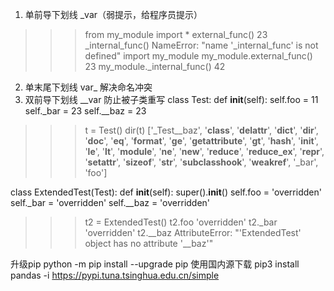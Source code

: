 1. 单前导下划线 _var（弱提示，给程序员提示）
>>> from my_module import *
>>> external_func()
23
>>> _internal_func()
NameError: "name '_internal_func' is not defined"
>>> import my_module
>>> my_module.external_func()
23
>>> my_module._internal_func()
42
2. 单末尾下划线 var_
解决命名冲突
3. 双前导下划线 __var
防止被子类重写
class Test:
   def __init__(self):
       self.foo = 11
       self._bar = 23
       self.__baz = 23
>>> t = Test()
>>> dir(t)
['_Test__baz', '__class__', '__delattr__', '__dict__', '__dir__',
'__doc__', '__eq__', '__format__', '__ge__', '__getattribute__',
'__gt__', '__hash__', '__init__', '__le__', '__lt__', '__module__',
'__ne__', '__new__', '__reduce__', '__reduce_ex__', '__repr__',
'__setattr__', '__sizeof__', '__str__', '__subclasshook__',
'__weakref__', '_bar', 'foo']

class ExtendedTest(Test):
   def __init__(self):
       super().__init__()
       self.foo = 'overridden'
       self._bar = 'overridden'
       self.__baz = 'overridden'
>>> t2 = ExtendedTest()
>>> t2.foo
'overridden'
>>> t2._bar
'overridden'
>>> t2.__baz
AttributeError: "'ExtendedTest' object has no attribute '__baz'"
>>>
升级pip
python -m pip install --upgrade pip
使用国内源下载
pip3 install pandas -i https://pypi.tuna.tsinghua.edu.cn/simple
